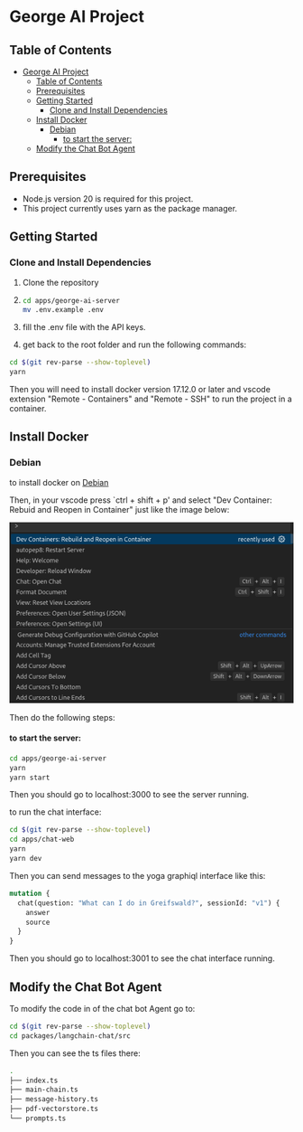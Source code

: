 # George AI Project

## Table of Contents

- [George AI Project](#george-ai-project)
  - [Table of Contents](#table-of-contents)
  - [Prerequisites](#prerequisites)
  - [Getting Started](#getting-started)
    - [Clone and Install Dependencies](#clone-and-install-dependencies)
  - [Install Docker](#install-docker)
    - [Debian](#debian)
      - [to start the server:](#to-start-the-server)
  - [Modify the Chat Bot Agent](#modify-the-chat-bot-agent)

## Prerequisites

- Node.js version 20 is required for this project.
- This project currently uses yarn as the package manager.

## Getting Started

### Clone and Install Dependencies

1. Clone the repository
2. ```bash
   cd apps/george-ai-server
   mv .env.example .env
   ```

3. fill the .env file with the API keys.
4. get back to the root folder and run the following commands:

```bash
cd $(git rev-parse --show-toplevel)
yarn
```

Then you will need to install docker version 17.12.0 or later and vscode extension "Remote - Containers" and "Remote - SSH" to run the project in a container.

## Install Docker

### Debian

to install docker on [Debian](https://docs.docker.com/desktop/setup/install/linux/debian/)

Then, in your vscode press `ctrl + shift + p' and select "Dev Container: Rebuid and Reopen in Container" just like the image below:

![alt text](<Screenshot from 2024-12-01 16-57-47.png>)

Then do the following steps:

#### to start the server:

```bash
cd apps/george-ai-server
yarn
yarn start
```

Then you should go to localhost:3000 to see the server running.

to run the chat interface:

```bash
cd $(git rev-parse --show-toplevel)
cd apps/chat-web
yarn
yarn dev
```

Then you can send messages to the yoga graphiql interface like this:

```graphql
mutation {
  chat(question: "What can I do in Greifswald?", sessionId: "v1") {
    answer
    source
  }
}
```

Then you should go to localhost:3001 to see the chat interface running.

## Modify the Chat Bot Agent

To modify the code in of the chat bot Agent go to:

```bash
cd $(git rev-parse --show-toplevel)
cd packages/langchain-chat/src
```

Then you can see the ts files there:

```bash
.
├── index.ts
├── main-chain.ts
├── message-history.ts
├── pdf-vectorstore.ts
└── prompts.ts
```
